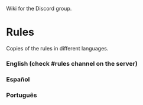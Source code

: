 Wiki for the Discord group.

# Rules
Copies of the rules in different languages.

### English (check #rules channel on the server)

### Español

### Português

